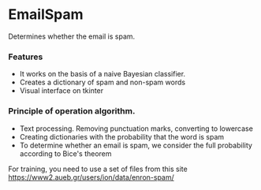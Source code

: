 # EmailSpam

Determines whether the email is spam. 

### Features

- It works on the basis of a naive Bayesian classifier.
- Creates a dictionary of spam and non-spam words
- Visual interface on tkinter

### Principle of operation algorithm.
- Text processing. Removing punctuation marks, converting to lowercase
- Creating dictionaries with the probability that the word is spam
- To determine whether an email is spam, we consider the full probability according to Bice's theorem

For training, you need to use a set of files from this site https://www2.aueb.gr/users/ion/data/enron-spam/
